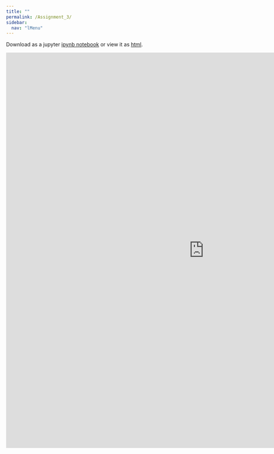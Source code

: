 ```yaml
---
title: ""
permalink: /Assignment_3/
sidebar:
  nav: "lMenu"
---
```


Download as a jupyter [ipynb notebook](https://datascience-intro.github.io/1MS041-2023/notebooks/Assignment_3.ipynb) or view it as [html](https://datascience-intro.github.io/1MS041-2023/notebooks/Assignment_3.html).

<iframe src="https://datascience-intro.github.io/1MS041-2023/notebooks/Assignment_3.html" width="1080" height="1080" frameborder="0"></iframe>

    